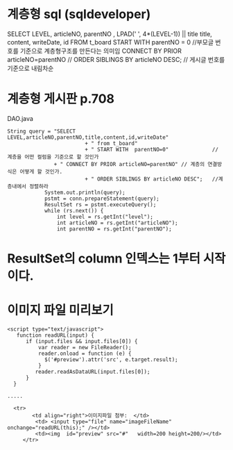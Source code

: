 # 계층형 sql (sqldeveloper)
SELECT LEVEL,
    articleNO,
    parentNO ,
    LPAD(' ', 4*(LEVEL-1)) || title title,
    content,
    writeDate,
    id
    FROM t_board
    START WITH parentNO = 0 //부모글 번호를 기준으로 계층형구조를 만든다는 의미임
    CONNECT BY PRIOR articleNO=parentNO //
    ORDER SIBLINGS BY articleNO DESC; // 게시글 번호를 기준으로 내림차순

# 계층형 게시판 p.708
DAO.java
~~~
String query = "SELECT LEVEL,articleNO,parentNO,title,content,id,writeDate" 
			             + " from t_board"
					     + " START WITH  parentNO=0"              // 계층을 어떤 컬럼을 기준으로 할 것인가
               + " CONNECT BY PRIOR articleNO=parentNO" // 계층의 연결방식은 어떻게 할 것인가.
					     + " ORDER SIBLINGS BY articleNO DESC";   //계층내에서 정렬하라
			System.out.println(query);
			pstmt = conn.prepareStatement(query);
			ResultSet rs = pstmt.executeQuery();
			while (rs.next()) {
				int level = rs.getInt("level");
				int articleNO = rs.getInt("articleNO");
				int parentNO = rs.getInt("parentNO");
~~~

# ResultSet의 column 인덱스는 1부터 시작이다.

# 이미지 파일 미리보기 
~~~
<script type="text/javascript">
   function readURL(input) {
      if (input.files && input.files[0]) {
	      var reader = new FileReader();
	      reader.onload = function (e) {
	        $('#preview').attr('src', e.target.result);
          }
         reader.readAsDataURL(input.files[0]);
      }
  }
  
.....

  <tr>
        <td align="right">이미지파일 첨부:  </td>
	     <td> <input type="file" name="imageFileName"  onchange="readURL(this);" /></td>
         <td><img  id="preview" src="#"   width=200 height=200/></td>
	 </tr>
~~~
